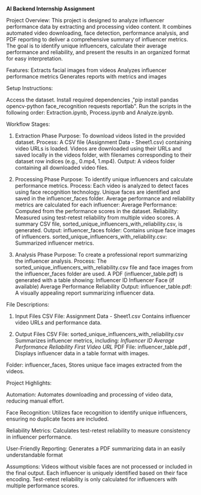 **AI Backend Internship Assignment**

Project Overview:
This project is designed to analyze influencer performance data by extracting and processing video content. It combines automated video downloading, 
face detection, performance analysis, and PDF reporting to deliver a comprehensive summary of influencer metrics. 
The goal is to identify unique influencers, calculate their average performance and reliability, 
and present the results in an organized format for easy interpretation.

Features:
Extracts facial images from videos
Analyzes influencer performance metrics
Generates reports with metrics and images

Setup Instructions:

Access the dataset.
Install required dependencies ,"pip install pandas opencv-python face_recognition requests reportlab".
Run the scripts in the following order:  Extraction.ipynb, Process.ipynb and Analyze.ipynb.

Workflow Stages:
1. Extraction Phase
Purpose: To download videos listed in the provided dataset.
Process:
A CSV file (Assignment Data - Sheet1.csv) containing video URLs is loaded.
Videos are downloaded using their URLs and saved locally in the videos folder, with filenames corresponding to their dataset row indices (e.g., 0.mp4, 1.mp4).
Output:
A videos folder containing all downloaded video files.

2. Processing Phase
Purpose: To identify unique influencers and calculate performance metrics.
Process:
Each video is analyzed to detect faces using face recognition technology.
Unique faces are identified and saved in the influencer_faces folder.
Average performance and reliability metrics are calculated for each influencer:
Average Performance: Computed from the performance scores in the dataset.
Reliability: Measured using test-retest reliability from multiple video scores.
A summary CSV file, sorted_unique_influencers_with_reliability.csv, is generated.
Output:
influencer_faces folder: Contains unique face images of influencers.
sorted_unique_influencers_with_reliability.csv: Summarized influencer metrics.

3. Analysis Phase
Purpose: To create a professional report summarizing the influencer analysis.
Process:
The sorted_unique_influencers_with_reliability.csv file and face images from the influencer_faces folder are used.
A PDF (influencer_table.pdf) is generated with a table showing:
Influencer ID
Influencer Face (if available)
Average Performance
Reliability
Output:
influencer_table.pdf: A visually appealing report summarizing influencer data.

File Descriptions:
1. Input Files
CSV File: Assignment Data - Sheet1.csv
Contains influencer video URLs and performance data.

2. Output Files
CSV File: sorted_unique_influencers_with_reliability.csv
Summarizes influencer metrics, including:
_Influencer ID
Average Performance
Reliability
First Video URL_
PDF File: influencer_table.pdf , Displays influencer data in a table format with images.

Folder: influencer_faces, Stores unique face images extracted from the videos.

Project Highlights:

Automation: Automates downloading and processing of video data, reducing manual effort.

Face Recognition: Utilizes face recognition to identify unique influencers, ensuring no duplicate faces are included.

Reliability Metrics: Calculates test-retest reliability to measure consistency in influencer performance.

User-Friendly Reporting: Generates a PDF summarizing data in an easily understandable format

Assumptions:
Videos without visible faces are not processed or included in the final output.
Each influencer is uniquely identified based on their face encoding.
Test-retest reliability is only calculated for influencers with multiple performance scores.
